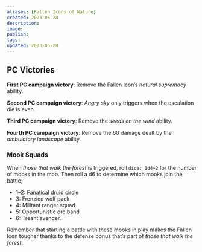 ```yaml
---
aliases: [Fallen Icons of Nature]
created: 2023-05-28
description: 
image: 
publish: 
tags: 
updated: 2023-05-28
---
```


## PC Victories

**First PC campaign victory**: Remove the Fallen Icon’s *natural supremacy* ability.

**Second PC campaign victory**: *Angry sky* only triggers when the
escalation die is even.

**Third PC campaign victory**: Remove the *seeds on the wind* ability.

**Fourth PC campaign victory**: Remove the 60 damage dealt by the
*ambulatory landscape* ability.

### Mook Squads

When *those that walk the forest* is triggered, roll `dice: 1d4+2` for the number of mooks in the mob. Then roll a d6 to determine which mooks join the battle; 
- 1–2: Fanatical druid circle
- 3: Frenzied wolf pack
- 4: Militant ranger squad
- 5: Opportunistic orc band
- 6: Treant avenger.

Remember that starting a battle with these mooks in play makes the Fallen Icon tougher thanks to the defense bonus that’s part of *those that walk the forest*.